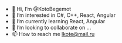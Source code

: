 - 👋 Hi, I’m @KotoBegemot
- 👀 I’m interested in C#, C++, React, Angular
- 🌱 I’m currently learning React, Angular
- 💞️ I’m looking to collaborate on ...
- 📫 How to reach me lkote@mail.ru

<!---
KotoBegemot/KotoBegemot is a ✨ special ✨ repository because its `README.md` (this file) appears on your GitHub profile.
You can click the Preview link to take a look at your changes.
--->
